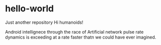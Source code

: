 # hello-world
Just another repository
Hi humanoids!

Android intellignece through the race of Artificial network pulse rate dynamics is exceeding at a rate faster thatn we could have ever imagined.
